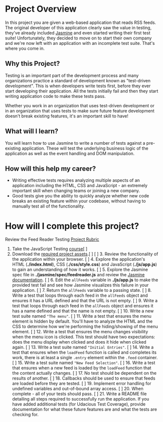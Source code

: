 # Project Overview

In this project you are given a web-based application that reads RSS feeds. The original developer of this application clearly saw the value in testing, they've already included [Jasmine](http://jasmine.github.io/) and even started writing their first test suite! Unfortunately, they decided to move on to start their own company and we're now left with an application with an incomplete test suite. That's where you come in.


## Why this Project?

Testing is an important part of the development process and many organizations practice a standard of development known as "test-driven development". This is when developers write tests first, before they ever start developing their application. All the tests initially fail and then they start writing application code to make these tests pass.

Whether you work in an organization that uses test-driven development or in an organization that uses tests to make sure future feature development doesn't break existing features, it's an important skill to have!


## What will I learn?

You will learn how to use Jasmine to write a number of tests against a pre-existing application. These will test the underlying business logic of the application as well as the event handling and DOM manipulation.


## How will this help my career?

* Writing effective tests requires analyzing multiple aspects of an application including the HTML, CSS and JavaScript - an extremely important skill when changing teams or joining a new company.
* Good tests give you the ability to quickly analyze whether new code breaks an existing feature within your codebase, without having to manually test all of the functionality.


# How will I complete this project?

Review the Feed Reader Testing [Project Rubric](https://review.udacity.com/#!/projects/3442558598/rubric)

1. Take the JavaScript Testing [course](https://www.udacity.com/course/ud549)[ ]
2. Download the [required project assets](http://github.com/udacity/frontend-nanodegree-feedreader).[ ]
[ ] 3. Review the functionality of the application within your browser.
[ ] 4. Explore the application's HTML (**./index.html**), CSS (**./css/style.css**) and JavaScript (**./js/app.js**) to gain an understanding of how it works.
[ ] 5. Explore the Jasmine spec file in **./jasmine/spec/feedreader.js** and review the [Jasmine documentation](http://jasmine.github.io).
[ ] 6. Edit the `allFeeds` variable in **./js/app.js** to make the provided test fail and see how Jasmine visualizes this failure in your application.
[ ] 7. Return the `allFeeds` variable to a passing state.
[ ] 8. Write a test that loops through each feed in the `allFeeds` object and ensures it has a URL defined and that the URL is not empty.
[ ] 9. Write a test that loops through each feed in the `allFeeds` object and ensures it has a name defined and that the name is not empty.
[ ] 10. Write a new test suite named `"The menu"`.
[ ] 11. Write a test that ensures the menu element is hidden by default. You'll have to analyze the HTML and the CSS to determine how we're performing the hiding/showing of the menu element.
[ ] 12. Write a test that ensures the menu changes visibility when the menu icon is clicked. This test should have two expectations: does the menu display when clicked and does it hide when clicked again.
[ ] 13. Write a test suite named `"Initial Entries"`.
[ ] 14. Write a test that ensures when the `loadFeed` function is called and completes its work, there is at least a single `.entry` element within the `.feed` container.
[ ] 15. Write a test suite named `"New Feed Selection"`.
[ ] 16. Write a test that ensures when a new feed is loaded by the `loadFeed` function that the content actually changes.
[ ] 17. No test should be dependent on the results of another.
[ ] 18. Callbacks should be used to ensure that feeds are loaded before they are tested.
[ ] 19. Implement error handling for undefined variables and out-of-bound array access.
[ ] 20. When complete - all of your tests should pass.
[ ] 21. Write a README file detailing all steps required to successfully run the application. If you have added additional tests (for Udacious Test Coverage),  provide documentation for what these future features are and what the tests are checking for.

